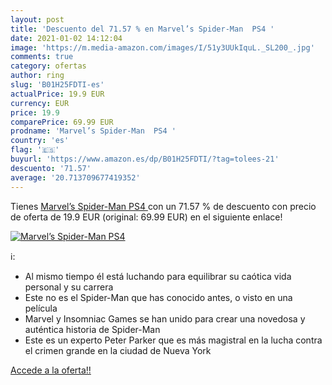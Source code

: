 ```yaml
---
layout: post
title: 'Descuento del 71.57 % en Marvel’s Spider-Man  PS4 '
date: 2021-01-02 14:12:04
image: 'https://m.media-amazon.com/images/I/51y3UUkIquL._SL200_.jpg'
comments: true
category: ofertas
author: ring
slug: 'B01H25FDTI-es'
actualPrice: 19.9 EUR
currency: EUR
price: 19.9
comparePrice: 69.99 EUR
prodname: 'Marvel’s Spider-Man  PS4 '
country: 'es'
flag: '🇪🇸'
buyurl: 'https://www.amazon.es/dp/B01H25FDTI/?tag=tolees-21'
descuento: '71.57'
average: '20.713709677419352'
---
```


Tienes [Marvel’s Spider-Man  PS4 ](https://www.amazon.es/dp/B01H25FDTI/?tag=tolees-21) con un 71.57 % de descuento con precio de oferta de 19.9 EUR (original: 69.99 EUR) en el siguiente enlace!

[![Marvel’s Spider-Man  PS4 ](https://m.media-amazon.com/images/I/51y3UUkIquL._SL200_.jpg)](https://www.amazon.es/dp/B01H25FDTI/?tag=tolees-21)

ℹ️:

- Al mismo tiempo él está luchando para equilibrar su caótica vida personal y su carrera
- Este no es el Spider-Man que has conocido antes, o visto en una película
- Marvel y Insomniac Games se han unido para crear una novedosa y auténtica historia de Spider-Man
- Este es un experto Peter Parker que es más magistral en la lucha contra el crimen grande en la ciudad de Nueva York

[Accede a la oferta!!](https://www.amazon.es/dp/B01H25FDTI/?tag=tolees-21)
